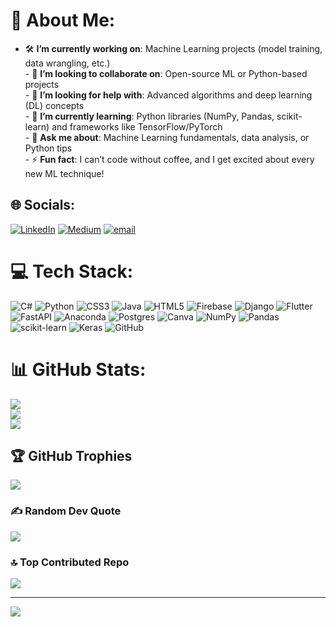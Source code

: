 # 💫 About Me:
- 🛠 **I’m currently working on**: Machine Learning projects (model training, data wrangling, etc.)<br>- 🤝 **I’m looking to collaborate on**: Open-source ML or Python-based projects<br>- 🙏 **I’m looking for help with**: Advanced algorithms and deep learning (DL) concepts<br>- 🌱 **I’m currently learning**: Python libraries (NumPy, Pandas, scikit-learn) and frameworks like TensorFlow/PyTorch<br>- 💬 **Ask me about**: Machine Learning fundamentals, data analysis, or Python tips<br>- ⚡ **Fun fact**: I can’t code without coffee, and I get excited about every new ML technique!


## 🌐 Socials:
[![LinkedIn](https://img.shields.io/badge/LinkedIn-%230077B5.svg?logo=linkedin&logoColor=white)](https://linkedin.com/in/https://www.linkedin.com/in/berkinyıldırım/) [![Medium](https://img.shields.io/badge/Medium-12100E?logo=medium&logoColor=white)](https://medium.com/@@berkinyl) [![email](https://img.shields.io/badge/Email-D14836?logo=gmail&logoColor=white)](mailto:yildirimberkin7@gmail.com) 

# 💻 Tech Stack:
![C#](https://img.shields.io/badge/c%23-%23239120.svg?style=for-the-badge&logo=csharp&logoColor=white) ![Python](https://img.shields.io/badge/python-3670A0?style=for-the-badge&logo=python&logoColor=ffdd54) ![CSS3](https://img.shields.io/badge/css3-%231572B6.svg?style=for-the-badge&logo=css3&logoColor=white) ![Java](https://img.shields.io/badge/java-%23ED8B00.svg?style=for-the-badge&logo=openjdk&logoColor=white) ![HTML5](https://img.shields.io/badge/html5-%23E34F26.svg?style=for-the-badge&logo=html5&logoColor=white) ![Firebase](https://img.shields.io/badge/firebase-%23039BE5.svg?style=for-the-badge&logo=firebase) ![Django](https://img.shields.io/badge/django-%23092E20.svg?style=for-the-badge&logo=django&logoColor=white) ![Flutter](https://img.shields.io/badge/Flutter-%2302569B.svg?style=for-the-badge&logo=Flutter&logoColor=white) ![FastAPI](https://img.shields.io/badge/FastAPI-005571?style=for-the-badge&logo=fastapi) ![Anaconda](https://img.shields.io/badge/Anaconda-%2344A833.svg?style=for-the-badge&logo=anaconda&logoColor=white) ![Postgres](https://img.shields.io/badge/postgres-%23316192.svg?style=for-the-badge&logo=postgresql&logoColor=white) ![Canva](https://img.shields.io/badge/Canva-%2300C4CC.svg?style=for-the-badge&logo=Canva&logoColor=white) ![NumPy](https://img.shields.io/badge/numpy-%23013243.svg?style=for-the-badge&logo=numpy&logoColor=white) ![Pandas](https://img.shields.io/badge/pandas-%23150458.svg?style=for-the-badge&logo=pandas&logoColor=white) ![scikit-learn](https://img.shields.io/badge/scikit--learn-%23F7931E.svg?style=for-the-badge&logo=scikit-learn&logoColor=white) ![Keras](https://img.shields.io/badge/Keras-%23D00000.svg?style=for-the-badge&logo=Keras&logoColor=white) ![GitHub](https://img.shields.io/badge/github-%23121011.svg?style=for-the-badge&logo=github&logoColor=white)
# 📊 GitHub Stats:
![](https://github-readme-stats.vercel.app/api?username=berkinyl&theme=date_night&hide_border=false&include_all_commits=false&count_private=false)<br/>
![](https://nirzak-streak-stats.vercel.app/?user=berkinyl&theme=date_night&hide_border=false)<br/>
![](https://github-readme-stats.vercel.app/api/top-langs/?username=berkinyl&theme=date_night&hide_border=false&include_all_commits=false&count_private=false&layout=compact)

## 🏆 GitHub Trophies
![](https://github-profile-trophy.vercel.app/?username=berkinyl&theme=onedark&no-frame=true&no-bg=true&margin-w=4)

### ✍️ Random Dev Quote
![](https://quotes-github-readme.vercel.app/api?type=horizontal&theme=tokyonight)

### 🔝 Top Contributed Repo
![](https://github-contributor-stats.vercel.app/api?username=berkinyl&limit=5&theme=date_night&combine_all_yearly_contributions=true)

---
[![](https://visitcount.itsvg.in/api?id=berkinyl&icon=2&color=0)](https://visitcount.itsvg.in)

<!-- Proudly created with GPRM ( https://gprm.itsvg.in ) -->
